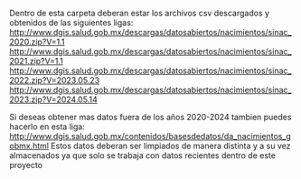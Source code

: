 Dentro de esta carpeta deberan estar los archivos csv descargados y obtenidos de las siguientes ligas:
http://www.dgis.salud.gob.mx/descargas/datosabiertos/nacimientos/sinac_2020.zip?V=1.1
http://www.dgis.salud.gob.mx/descargas/datosabiertos/nacimientos/sinac_2021.zip?V=1.1
http://www.dgis.salud.gob.mx/descargas/datosabiertos/nacimientos/sinac_2022.zip?V=2023.05.23
http://www.dgis.salud.gob.mx/descargas/datosabiertos/nacimientos/sinac_2023.zip?V=2024.05.14

Si deseas obtener mas datos fuera de los años 2020-2024 tambien puedes hacerlo en esta liga:
http://www.dgis.salud.gob.mx/contenidos/basesdedatos/da_nacimientos_gobmx.html
Estos datos deberan ser limpiados de manera distinta y a su vez almacenados ya que solo se trabaja con datos recientes dentro de este proyecto
